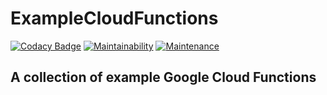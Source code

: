 # ExampleCloudFunctions

[![Codacy Badge](https://api.codacy.com/project/badge/Grade/74a0f85b0676427885dfb0e6383382b6)](https://www.codacy.com/app/anjakammer/ExampleCloudFunctions?utm_source=github.com&amp;utm_medium=referral&amp;utm_content=anjakammer/ExampleCloudFunctions&amp;utm_campaign=Badge_Grade)
[![Maintainability](https://api.codeclimate.com/v1/badges/d0078520290541926d4c/maintainability)](https://codeclimate.com/github/anjakammer/ExampleCloudFunctions/maintainability)
[![Maintenance](https://img.shields.io/badge/Maintained%3F-yes-green.svg)](https://GitHub.com/Naereen/StrapDown.js/graphs/commit-activity)


## A collection of example Google Cloud Functions
